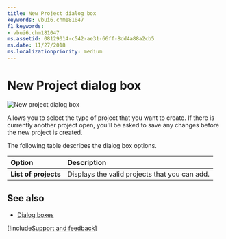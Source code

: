 ```yaml
---
title: New Project dialog box
keywords: vbui6.chm181047
f1_keywords:
- vbui6.chm181047
ms.assetid: 08129014-c542-ae31-66ff-8dd4a88a2cb5
ms.date: 11/27/2018
ms.localizationpriority: medium
---
```



# New Project dialog box

![New project dialog box](../../../images/va5lx01_ZA01201777.gif)

Allows you to select the type of project that you want to create. If there is currently another project open, you'll be asked to save any changes before the new project is created.

The following table describes the dialog box options.

|Option|Description|
|:-----|:----------|
|**List of projects**|Displays the valid projects that you can add.|

## See also

- [Dialog boxes](../dialog-boxes.md)

[!include[Support and feedback](~/includes/feedback-boilerplate.md)]